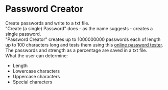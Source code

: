 # Password Creator
Create passwords and write to a txt file.\
"Create (a single) Password" does - as the name suggests - creates a single password.\
"Password Creator" creates up to 1000000000 passwords each of length up to 100 characters long and tests them using this [online password tester](http://www.passwordmeter.com/). The passwords and strength as a percentage are saved in a txt file.\
What the user can determine:
- Length
- Lowercase characters
- Uppercase characters
- Special characters
